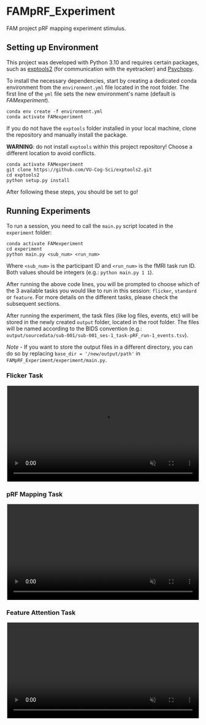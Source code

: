 # FAMpRF_Experiment

FAM project pRF mapping experiment stimulus.

## Setting up Environment

This project was developed with Python 3.10 and requires certain packages, such as [exptools2](https://github.com/VU-Cog-Sci/exptools2) (for communication with the eyetracker) and [Psychopy](https://www.psychopy.org/download.html).

To install the necessary dependencies, start by creating a dedicated conda environment from the `environment.yml` file located in the root folder. The first line of the `yml` file sets the new environment's name (default is *FAMexperiment*). 

```
conda env create -f environment.yml
conda activate FAMexperiment
```

If you do not have the `exptools` folder installed in your local machine, clone the repository and manually install the package. 

**WARNING**: do not install `exptools` within this project repository! Choose a different location to avoid conflicts.


```
conda activate FAMexperiment
git clone https://github.com/VU-Cog-Sci/exptools2.git
cd exptools2
python setup.py install
```

After following these steps, you should be set to go!

## Running Experiments

To run a session, you need to call the `main.py` script located in the `experiment` folder:

```
conda activate FAMexperiment
cd experiment
python main.py <sub_num> <run_num>
```

Where `<sub_num>` is the participant ID and `<run_num>` is the fMRI task run ID. Both values should be integers (e.g.: `python main.py 1 1`).

After running the above code lines, you will be prompted to choose which of the 3 available tasks you would like to run in this session: `flicker`, `standard` or `feature`. For more details on the different tasks, please check the subsequent sections.

After running the experiment, the task files (like log files, events, etc) will be stored in the newly created `output` folder, located in the root folder. The files will be named according to the BIDS convention (e.g.: `output/sourcedata/sub-001/sub-001_ses-1_task-pRF_run-1_events.tsv`).

*Note* - If you want to store the output files in a different directory, you can do so by replacing `base_dir = '/new/output/path'` in `FAMpRF_Experiment/experiment/main.py`.


### Flicker Task

<p align="center">
  <video autoplay loop muted src="https://github.com/user-attachments/assets/4dde1113-759a-4eb1-bd42-33d59042379c" width="500px"></video>
</p>

### pRF Mapping Task

<p align="center">
  <video autoplay loop muted src="https://github.com/user-attachments/assets/a1ce43f9-1c5a-410e-b90e-af029553b6be" width="500px"></video>
</p>

### Feature Attention Task

<p align="center">
  <video autoplay loop muted src="https://github.com/user-attachments/assets/169eb9cc-8c4e-440e-8991-621cad9eaf79" width="500px"></video>
</p>



